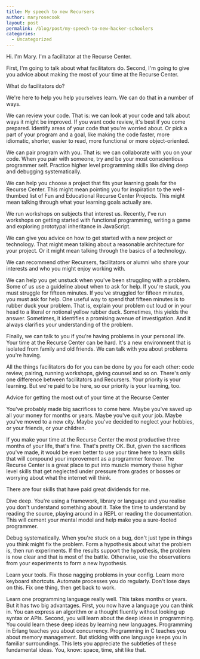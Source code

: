 ```yaml
---
title: My speech to new Recursers
author: maryrosecook
layout: post
permalink: /blog/post/my-speech-to-new-hacker-schoolers
categories:
  - Uncategorized
---
```

Hi. I'm Mary. I'm a facilitator at the Recurse Center.

First, I'm going to talk about what facilitators do. Second, I'm going to give you advice about making the most of your time at the Recurse Center.

What do facilitators do?

We're here to help you help yourselves learn. We can do that in a number of ways.

We can review your code. That is: we can look at your code and talk about ways it might be improved. If you want code review, it's best if you come prepared. Identify areas of your code that you're worried about. Or pick a part of your program and a goal, like making the code faster, more idiomatic, shorter, easier to read, more functional or more object-oriented.

We can pair program with you. That is: we can collaborate with you on your code. When you pair with someone, try and be your most conscientious programmer self. Practice higher level programming skills like diving deep and debugging systematically.

We can help you choose a project that fits your learning goals for the Recurse Center. This might mean pointing you for inspiration to the well-thumbed list of Fun and Educational Recurse Center Projects. This might mean talking through what your learning goals actually are.

We run workshops on subjects that interest us. Recently, I've run workshops on getting started with functional programming, writing a game and exploring prototypal inheritance in JavaScript.

We can give you advice on how to get started with a new project or technology. That might mean talking about a reasonable architecture for your project. Or it might mean talking through the basics of a technology.

We can recommend other Recursers, facilitators or alumni who share your interests and who you might enjoy working with.

We can help you get unstuck when you've been struggling with a problem. Some of us use a guideline about when to ask for help. If you're stuck, you must struggle for fifteen minutes. If you've struggled for fifteen minutes, you must ask for help. One useful way to spend that fifteen minutes is to rubber duck your problem. That is, explain your problem out loud or in your head to a literal or notional yellow rubber duck. Sometimes, this yields the answer. Sometimes, it identifies a promising avenue of investigation. And it always clarifies your understanding of the problem.

Finally, we can talk to you if you're having problems in your personal life. Your time at the Recurse Center can be hard. It's a new environment that is isolated from family and old friends. We can talk with you about problems you're having.

All the things facilitators do for you can be done by you for each other: code review, pairing, running workshops, giving counsel and so on. There's only one difference between facilitators and Recursers. Your priority is your learning. But we're paid to be here, so our priority is your learning, too.

Advice for getting the most out of your time at the Recurse Center

You've probably made big sacrifices to come here. Maybe you've saved up all your money for months or years. Maybe you've quit your job. Maybe you've moved to a new city. Maybe you've decided to neglect your hobbies, or your friends, or your children.

If you make your time at the Recurse Center the most productive three months of your life, that's fine. That's pretty OK. But, given the sacrifices you've made, it would be even better to use your time here to learn skills that will compound your improvement as a programmer forever. The Recurse Center is a great place to put into muscle memory these higher level skills that get neglected under pressure from grades or bosses or worrying about what the internet will think.

There are four skills that have paid great dividends for me.

Dive deep. You're using a framework, library or language and you realise you don't understand something about it. Take the time to understand by reading the source, playing around in a REPL or reading the documentation. This will cement your mental model and help make you a sure-footed programmer.

Debug systematically. When you're stuck on a bug, don't just type in things you think might fix the problem. Form a hypothesis about what the problem is, then run experiments. If the results support the hypothesis, the problem is now clear and that is most of the battle. Otherwise, use the observations from your experiments to form a new hypothesis.

Learn your tools. Fix those nagging problems in your config. Learn more keyboard shortcuts. Automate processes you do regularly. Don't lose days on this. Fix one thing, then get back to work.

Learn one programming language really well. This takes months or years. But it has two big advantages. First, you now have a language you can think in. You can express an algorithm or a thought fluently without looking up syntax or APIs. Second, you will learn about the deep ideas in programming. You could learn these deep ideas by learning new languages. Programming in Erlang teaches you about concurrency. Programming in C teaches you about memory management. But sticking with one language keeps you in familiar surroundings. This lets you appreciate the subtleties of these fundamental ideas. You, know: space, time, shit like that.
